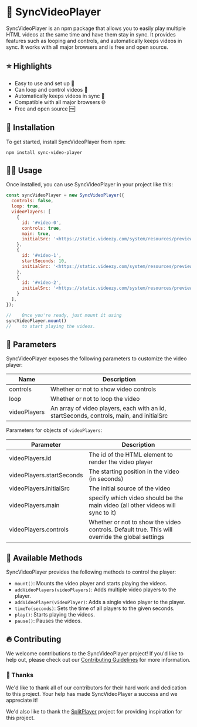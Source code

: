 # 🔁 SyncVideoPlayer

SyncVideoPlayer is an npm package that allows you to easily play multiple HTML videos at the same time and have them stay in sync. It provides features such as looping and controls, and automatically keeps videos in sync. It works with all major browsers and is free and open source.

## ⭐️ Highlights

- Easy to use and set up 🚀
- Can loop and control videos 🔁
- Automatically keeps videos in sync 🤝
- Compatible with all major browsers 🌐
- Free and open source 🆓

## 🚀 Installation

To get started, install SyncVideoPlayer from npm:

```
npm install sync-video-player
```

## 🧑‍🚀 Usage

Once installed, you can use SyncVideoPlayer in your project like this:

```jsx
const syncVideoPlayer = new SyncVideoPlayer({
  controls: false,
  loop: true,
  videoPlayers: [
    {
      id: '#video-0',
      controls: true,
      main: true,
      initialSrc: '<https://static.videezy.com/system/resources/previews/000/050/817/original/002822-HD-SPECTRUM-COUNTDOWN-01.mp4>',
    },
    {
      id: '#video-1',
      startSeconds: 10,
      initialSrc: '<https://static.videezy.com/system/resources/previews/000/051/313/original/002823-HD-SPECTRUM-COUNTDOWN-02.mp4>',
    },
    {
      id: '#video-2',
      initialSrc: '<https://static.videezy.com/system/resources/previews/000/049/943/original/002831-HD-COUNTDOWN-03.mp4>',
    }
  ],
});

//    Once you're ready, just mount it using 
syncVideoPlayer.mount() 
//    to start playing the videos.
```

## 🧩 Parameters

SyncVideoPlayer exposes the following parameters to customize the video player:

| Name | Description |
| --- | --- |
| controls | Whether or not to show video controls |
| loop | Whether or not to loop the video |
| videoPlayers | An array of video players, each with an id, startSeconds, controls, main, and initialSrc |

Parameters for objects of `videoPlayers`:

| Parameter | Description |
| --- | --- |
| videoPlayers.id | The id of the HTML element to render the video player |
| videoPlayers.startSeconds | The starting position in the video (in seconds) |
| videoPlayers.initialSrc | The initial source of the video |
| videoPlayers.main |  specify which video should be the main video (all other videos will sync to it) |
| videoPlayers.controls | Whether or not to show the video controls. Default true. This will override the global settings |

## 🔧 Available Methods

SyncVideoPlayer provides the following methods to control the player:

- `mount()`: Mounts the video player and starts playing the videos.
- `addVideoPlayers(videoPlayers)`: Adds multiple video players to the player.
- `addVideoPlayer(videoPlayer)`: Adds a single video player to the player.
- `timeTo(seconds)`: Sets the time of all players to the given seconds.
- `play()`: Starts playing the videos.
- `pause()`: Pauses the videos.

## 🔥 Contributing

We welcome contributions to the SyncVideoPlayer project! If you'd like to help out, please check out our [Contributing Guidelines](notion://www.notion.so/pataiadam/CONTRIBUTING.md) for more information.

### 💖 Thanks

We'd like to thank all of our contributors for their hard work and dedication to this project. Your help has made SyncVideoPlayer a success and we appreciate it!

We'd also like to thank the [SplitPlayer](https://github.com/fluse/SplitPlayer) project for providing inspiration for this project.
